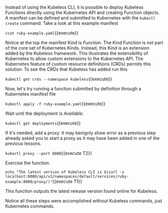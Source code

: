 Instead of using the Kubeless CLI, it is possible to deploy Kubeless Functions directly using the Kubernetes API and creating Function objects. A manifest can be defined and submitted to Kubernetes with the `kubectl create` command. Take a look at this example manifest

`ccat ruby-example.yaml`{{execute}}

Notice at the top the manifest Kind is _Function_. The Kind Function is not part of the core set of Kubernetes Kinds. Instead, this Kind is an extension added by the Kubeless framework. This illustrates the extensibility of Kubernetes to allow custom extensions to the Kubernetes API. The Kubernetes feature of custom resource definitions (CRDs) permits this solution. To see the CRDs that Kubeless has added run this

`kubectl get crds --namespace kubeless`{{execute}}

Now, let's try running a function submitted by definition through a Kubernetes manifest file

`kubectl apply -f ruby-example.yaml`{{execute}}

Wait until the deployment is _Available_.

`kubectl get deployments`{{execute}}

If it's needed, add a proxy. It may benignly show error as a previous step already asked you to start a proxy as it may have been added in one of the previous lessons.

`kubectl proxy --port 8080`{{execute T2}}

Exercise the function.

`echo "The latest version of Kubeless CLI is $(curl -s localhost:8080/api/v1/namespaces/default/services/ruby-example:8080/proxy/)"`{{execute T1}}

This function outputs the latest release version found online for Kubeless.

Notice all these steps were accomplished without Kubeless commands, just Kubernetes commands.
